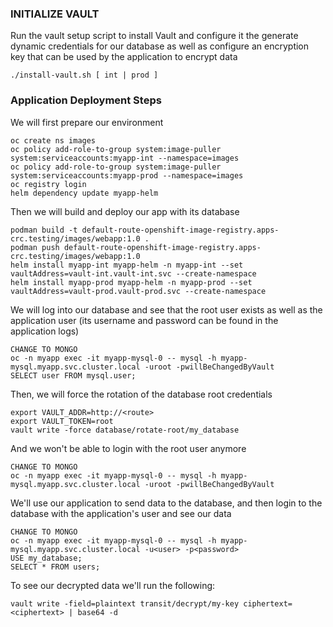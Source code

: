 ### INITIALIZE VAULT
Run the vault setup script to install Vault and configure it the generate dynamic credentials for our database as well as configure an encryption key that can be used by the application to encrypt data

    ./install-vault.sh [ int | prod ]

### Application Deployment Steps
We will first prepare our environment

    oc create ns images
    oc policy add-role-to-group system:image-puller system:serviceaccounts:myapp-int --namespace=images
    oc policy add-role-to-group system:image-puller system:serviceaccounts:myapp-prod --namespace=images
    oc registry login
    helm dependency update myapp-helm

Then we will build and deploy our app with its database
    
    podman build -t default-route-openshift-image-registry.apps-crc.testing/images/webapp:1.0 .
    podman push default-route-openshift-image-registry.apps-crc.testing/images/webapp:1.0
    helm install myapp-int myapp-helm -n myapp-int --set vaultAddress=vault-int.vault-int.svc --create-namespace
    helm install myapp-prod myapp-helm -n myapp-prod --set vaultAddress=vault-prod.vault-prod.svc --create-namespace

We will log into our database and see that the root user exists as well as the application user (its username and password can be found in the application logs)

    CHANGE TO MONGO
    oc -n myapp exec -it myapp-mysql-0 -- mysql -h myapp-mysql.myapp.svc.cluster.local -uroot -pwillBeChangedByVault
    SELECT user FROM mysql.user;

Then, we will force the rotation of the database root credentials
    
    export VAULT_ADDR=http://<route>
    export VAULT_TOKEN=root
    vault write -force database/rotate-root/my_database

And we won't be able to login with the root user anymore

    CHANGE TO MONGO
    oc -n myapp exec -it myapp-mysql-0 -- mysql -h myapp-mysql.myapp.svc.cluster.local -uroot -pwillBeChangedByVault

We'll use our application to send data to the database, and then login to the database with the application's user and see our data

    CHANGE TO MONGO
    oc -n myapp exec -it myapp-mysql-0 -- mysql -h myapp-mysql.myapp.svc.cluster.local -u<user> -p<password>
    USE my_database;
    SELECT * FROM users;

To see our decrypted data we'll run the following:

    vault write -field=plaintext transit/decrypt/my-key ciphertext=<ciphertext> | base64 -d

